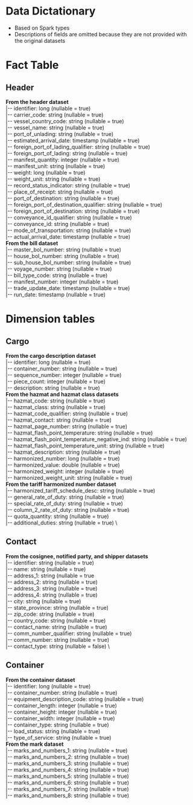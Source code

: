 # Data Dictationary

- Based on Spark types
- Descriptions of fields are omitted because they are not provided with the original datasets

# Fact Table

## Header

**From the header dataset** \
 |-- identifier: long (nullable = true) \
 |-- carrier_code: string (nullable = true) \
 |-- vessel_country_code: string (nullable = true) \
 |-- vessel_name: string (nullable = true) \
 |-- port_of_unlading: string (nullable = true) \
 |-- estimated_arrival_date: timestamp (nullable = true) \
 |-- foreign_port_of_lading_qualifier: string (nullable = true) \
 |-- foreign_port_of_lading: string (nullable = true) \
 |-- manifest_quantity: integer (nullable = true) \
 |-- manifest_unit: string (nullable = true) \
 |-- weight: long (nullable = true) \
 |-- weight_unit: string (nullable = true) \
 |-- record_status_indicator: string (nullable = true) \
 |-- place_of_receipt: string (nullable = true) \
 |-- port_of_destination: string (nullable = true) \
 |-- foreign_port_of_destination_qualifier: string (nullable = true) \
 |-- foreign_port_of_destination: string (nullable = true) \
 |-- conveyance_id_qualifier: string (nullable = true) \
 |-- conveyance_id: string (nullable = true) \
 |-- mode_of_transportation: string (nullable = true) \
 |-- actual_arrival_date: timestamp (nullable = true) \
**From the bill dataset** \
 |-- master_bol_number: string (nullable = true) \
 |-- house_bol_number: string (nullable = true) \
 |-- sub_house_bol_number: string (nullable = true) \
 |-- voyage_number: string (nullable = true) \
 |-- bill_type_code: string (nullable = true) \
 |-- manifest_number: integer (nullable = true) \
 |-- trade_update_date: timestamp (nullable = true) \
 |-- run_date: timestamp (nullable = true)

# Dimension tables

## Cargo

**From the cargo description dataset**\
 |-- identifier: long (nullable = true) \
 |-- container_number: string (nullable = true) \
 |-- sequence_number: integer (nullable = true) \
 |-- piece_count: integer (nullable = true) \
 |-- description: string (nullable = true) \
**From the hazmat and hazmat class datasets** \
 |-- hazmat_code: string (nullable = true) \
 |-- hazmat_class: string (nullable = true) \
 |-- hazmat_code_qualifier: string (nullable = true) \
 |-- hazmat_contact: string (nullable = true) \
 |-- hazmat_page_number: string (nullable = true) \
 |-- hazmat_flash_point_temperature: string (nullable = true) \
 |-- hazmat_flash_point_temperature_negative_ind: string (nullable = true) \
 |-- hazmat_flash_point_temperature_unit: string (nullable = true) \
 |-- hazmat_description: string (nullable = true) \
 |-- harmonized_number: long (nullable = true) \
 |-- harmonized_value: double (nullable = true) \
 |-- harmonized_weight: integer (nullable = true) \
 |-- harmonized_weight_unit: string (nullable = true) \
**From the tariff harmonized number dataset** \
 |-- harmonized_tariff_schedule_desc: string (nullable = true) \
 |-- general_rate_of_duty: string (nullable = true) \
 |-- special_rate_of_duty: string (nullable = true) \
 |-- column_2_rate_of_duty: string (nullable = true) \
 |-- quota_quantity: string (nullable = true) \
 |-- additional_duties: string (nullable = true) \

## Contact

**From the cosignee, notified party, and shipper datasets** \
 |-- identifier: string (nullable = true) \
 |-- name: string (nullable = true) \
 |-- address_1: string (nullable = true \
 |-- address_2: string (nullable = true) \
 |-- address_3: string (nullable = true) \
 |-- address_4: string (nullable = true) \
 |-- city: string (nullable = true) \
 |-- state_province: string (nullable = true) \
 |-- zip_code: string (nullable = true) \
 |-- country_code: string (nullable = true) \
 |-- contact_name: string (nullable = true) \
 |-- comm_number_qualifier: string (nullable = true) \
 |-- comm_number: string (nullable = true) \
 |-- contact_type: string (nullable = false) \

## Container 

**From the container dataset** \
 |-- identifier: long (nullable = true) \
 |-- container_number: string (nullable = true) \
 |-- equipment_description_code: string (nullable = true) \
 |-- container_length: integer (nullable = true) \
 |-- container_height: integer (nullable = true) \
 |-- container_width: integer (nullable = true) \
 |-- container_type: string (nullable = true) \
 |-- load_status: string (nullable = true) \
 |-- type_of_service: string (nullable = true) \
**From the mark dataset** \
 |-- marks_and_numbers_1: string (nullable = true) \
 |-- marks_and_numbers_2: string (nullable = true) \
 |-- marks_and_numbers_3: string (nullable = true) \
 |-- marks_and_numbers_4: string (nullable = true) \
 |-- marks_and_numbers_5: string (nullable = true) \
 |-- marks_and_numbers_6: string (nullable = true) \
 |-- marks_and_numbers_7: string (nullable = true) \
 |-- marks_and_numbers_8: string (nullable = true)
